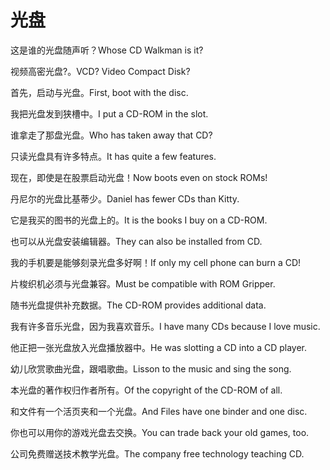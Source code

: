 # 光盘

<p><span class="chinese">这是谁的光盘随声听？</span><span class="english">Whose CD Walkman is it?</span></p>

<p><span class="chinese">视频高密光盘?。</span><span class="english">VCD? Video Compact Disk?</span></p>

<p><span class="chinese">首先，启动与光盘。</span><span class="english">First, boot with the disc.</span></p>

<p><span class="chinese">我把光盘发到狭槽中。</span><span class="english">I put a CD-ROM in the slot.</span></p>

<p><span class="chinese">谁拿走了那盘光盘。</span><span class="english">Who has taken away that CD?</span></p>

<p><span class="chinese">只读光盘具有许多特点。</span><span class="english">It has quite a few features.</span></p>

<p><span class="chinese">现在，即使是在股票启动光盘！</span><span class="english">Now boots even on stock ROMs!</span></p>

<p><span class="chinese">丹尼尔的光盘比基蒂少。</span><span class="english">Daniel has fewer CDs than Kitty.</span></p>

<p><span class="chinese">它是我买的图书的光盘上的。</span><span class="english">It is the books I buy on a CD-ROM.</span></p>

<p><span class="chinese">也可以从光盘安装编辑器。</span><span class="english">They can also be installed from CD.</span></p>

<p><span class="chinese">我的手机要是能够刻录光盘多好啊！</span><span class="english">If only my cell phone can burn a CD!</span></p>

<p><span class="chinese">片梭织机必须与光盘兼容。</span><span class="english">Must be compatible with ROM Gripper.</span></p>

<p><span class="chinese">随书光盘提供补充数据。</span><span class="english">The CD-ROM provides additional data.</span></p>

<p><span class="chinese">我有许多音乐光盘，因为我喜欢音乐。</span><span class="english">I have many CDs because I love music.</span></p>

<p><span class="chinese">他正把一张光盘放入光盘播放器中。</span><span class="english">He was slotting a CD into a CD player.</span></p>

<p><span class="chinese">幼儿欣赏歌曲光盘，跟唱歌曲。</span><span class="english">Lisson to the music and sing the song.</span></p>

<p><span class="chinese">本光盘的著作权归作者所有。</span><span class="english">Of the copyright of the CD-ROM of all.</span></p>

<p><span class="chinese">和文件有一个活页夹和一个光盘。</span><span class="english">And Files have one binder and one disc.</span></p>

<p><span class="chinese">你也可以用你的游戏光盘去交换。</span><span class="english">You can trade back your old games, too.</span></p>

<p><span class="chinese">公司免费赠送技术教学光盘。</span><span class="english">The company free technology teaching CD.</span></p>

